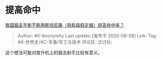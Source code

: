 # 提高命中
[我国狙击手能不能用斯坦尼康（电影级稳定器）提高命中率？](https://www.zhihu.com/question/418341311/answer/1461166290)

> Author: #0-Anonymity
> Last update: [发布于 2020-09-08]
> Link:
> Tag: #4-世界史/4C-军事/军工与技术 
> 评论区:
> 泛讨论:

这个想法可能对直升机上的狙击射手比较有意义。
